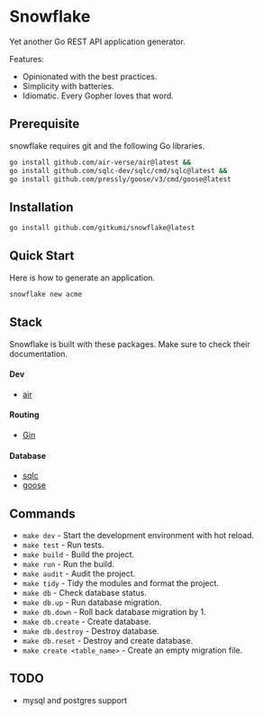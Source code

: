 # Snowflake

Yet another Go REST API application generator.

Features:
- Opinionated with the best practices.
- Simplicity with batteries.
- Idiomatic. Every Gopher loves that word.

## Prerequisite

snowflake requires git and the following Go libraries.

```sh
go install github.com/air-verse/air@latest &&
go install github.com/sqlc-dev/sqlc/cmd/sqlc@latest && 
go install github.com/pressly/goose/v3/cmd/goose@latest
```

## Installation


```sh
go install github.com/gitkumi/snowflake@latest
```

## Quick Start

Here is how to generate an application.

```sh
snowflake new acme
```

## Stack

Snowflake is built with these packages. Make sure to check their documentation.

#### Dev

- [air](https://github.com/air-verse/air)

#### Routing

- [Gin](https://gin-gonic.com/)

#### Database

- [sqlc](https://github.com/sqlc-dev/sqlc)
- [goose](https://github.com/pressly/goose)

## Commands

- `make dev` - Start the development environment with hot reload.
- `make test` - Run tests.
- `make build` - Build the project.
- `make run` - Run the build.
- `make audit` - Audit the project.
- `make tidy` - Tidy the modules and format the project.
- `make db` - Check database status.
- `make db.up` - Run database migration.
- `make db.down` - Roll back database migration by 1.
- `make db.create` - Create database.
- `make db.destroy` - Destroy database.
- `make db.reset` - Destroy and create database.
- `make create <table_name>` - Create an empty migration file.

## TODO

- mysql and postgres support
